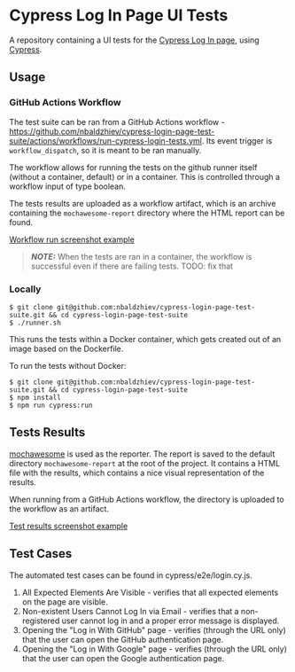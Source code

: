 # Cypress Log In Page UI Tests

A repository containing a UI tests for the [Cypress Log In page](https://cloud.cypress.io/login), using [Cypress](https://www.cypress.io/).

## Usage

### GitHub Actions Workflow

The test suite can be ran from a GitHub Actions workflow - https://github.com/nbaldzhiev/cypress-login-page-test-suite/actions/workflows/run-cypress-login-tests.yml. Its event trigger is `workflow_dispatch`, so it is meant to be ran manually.

The workflow allows for running the tests on the github runner itself (without a container, default) or in a container. This is controlled through a workflow input of type boolean.

The tests results are uploaded as a workflow artifact, which is an archive containing the `mochawesome-report` directory where the HTML report
can be found.

[Workflow run screenshot example](https://i.ibb.co/Wpsdcc6/Screenshot-2022-12-14-at-22-43-35.png)

> **_NOTE:_** When the tests are ran in a container, the workflow is successful even if there are failing tests. TODO: fix that

### Locally

```
$ git clone git@github.com:nbaldzhiev/cypress-login-page-test-suite.git && cd cypress-login-page-test-suite
$ ./runner.sh
```

This runs the tests within a Docker container, which gets created out of an image based on the Dockerfile.

To run the tests without Docker:

```
$ git clone git@github.com:nbaldzhiev/cypress-login-page-test-suite.git && cd cypress-login-page-test-suite
$ npm install
$ npm run cypress:run
```

## Tests Results

[mochawesome](https://www.npmjs.com/package/mochawesome) is used as the reporter. The report is saved to the default directory `mochawesome-report` at
the root of the project. It contains a HTML file with the results, which contains a nice visual representation of the results.

When running from a GitHub Actions workflow, the directory is uploaded to the workflow as an artifact.

[Test results screenshot example](https://i.ibb.co/pd6GkQK/Screenshot-2022-12-14-at-22-44-14.png)

## Test Cases

The automated test cases can be found in cypress/e2e/login.cy.js.

1. All Expected Elements Are Visible - verifies that all expected elements on the page are visible.
2. Non-existent Users Cannot Log In via Email - verifies that a non-registered user cannot log in and a proper error message is displayed.
3. Opening the "Log in With GitHub" page - verifies (through the URL only) that the user can open the GitHub authentication page.
4. Opening the "Log in With Google" page - verifies (through the URL only) that the user can open the Google authentication page.
